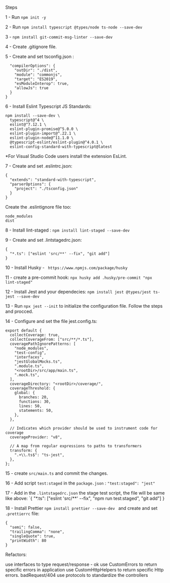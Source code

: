 Steps

1 - Run `npm init -y`

2 - Run `npm install typescript @types/node ts-node --save-dev `

3 -  `npm install git-commit-msg-linter --save-dev`

4 - Create .gitignore file.

5 - Create and set tsconfig.json :
```{
  "compilerOptions": {
    "outDir": "./dist",
    "module": "commonjs",
    "target": "ES2019",
    "esModuleInterop": true,
    "allowJs": true
  }
}
```

6 - Install Eslint Typescript JS Standards:

```
npm install --save-dev \
  typescript@^4 \
  eslint@^7.12.1 \
  eslint-plugin-promise@^5.0.0 \
  eslint-plugin-import@^.22.1 \
  eslint-plugin-node@^11.1.0 \
  @typescript-eslint/eslint-plugin@^4.0.1 \
  eslint-config-standard-with-typescript@latest
```
  *For Visual Studio Code users install the extension EsLint.

7 - Create and set .eslintrc.json:
```
{
  "extends": "standard-with-typescript",
  "parserOptions": {
    "project": "./tsconfig.json"
  }
}
```
Create the .eslintignore file too:
```
node_modules
dist
```

8 - Install lint-staged : `npm install lint-staged --save-dev`

9 - Create and set .lintstagedrc.json:
```
{
  "*.ts": ["eslint 'src/**' --fix", "git add"]
}
```

10 - Install Husky - ` https://www.npmjs.com/package/husky` 

11 - create a pre-commit hook:
`npx husky add .husky/pre-commit "npx lint-staged" `

12 - Install Jest and your dependecies: `npm install jest @types/jest ts-jest --save-dev`

13 - Run `npx jest --init` to initialize the configuration file. Follow the steps and procced.

14 - Configure and set the file jest.config.ts:

```
export default {
  collectCoverage: true,
  collectCoverageFrom: ["src/**/*.ts"],
  coveragePathIgnorePatterns: [
    "node_modules",
    "test-config",
    "interfaces",
    "jestGlobalMocks.ts",
    ".module.ts",
    "<rootDir>/src/app/main.ts",
    ".mock.ts",
  ],
  coverageDirectory: "<rootDir>/coverage/",
  coverageThreshold: {
    global: {
      branches: 20,
      functions: 30,
      lines: 50,
      statements: 50,
    },
  },

  // Indicates which provider should be used to instrument code for coverage
  coverageProvider: "v8",

  // A map from regular expressions to paths to transformers
  transform: {
    ".+\\.ts$": "ts-jest",
  },
};

```

15 - create `src/main.ts` and commit the changes.

16 - Add script `test:staged` in the `package.json` :
`"test:staged": "jest"`

17 - Add in the `.lintstagedrc.json` the stage test script, the file will be same like above:
`{
  "*.ts": ["eslint 'src/**' --fix", "npm run test:staged", "git add"]
}

18 - Install Prettier ` npm install prettier --save-dev  ` and create and set `.prettierrc` file:
```
{
  "semi": false,
  "trailingComma": "none",
  "singleQuote": true,
  "printWidth": 80
}
```



Refactors:

use interfaces to type request/response - ok
use CustomErrors to return specific errors in application
use CustomHttpHelpers to return specific Http errors. badRequest/404
use protocols to standardize the controllers